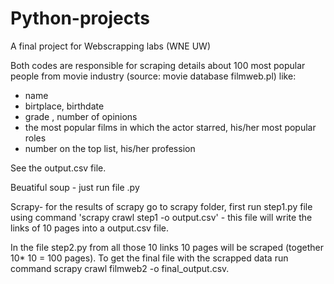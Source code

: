 # Python-projects

A final project for Webscrapping labs (WNE UW)

Both codes are responsible for scraping details about 100 most popular people from movie industry (source: movie database filmweb.pl) like:
- name
- birtplace, birthdate
- grade , number of opinions
- the most popular films in which the actor starred, his/her most popular roles
- number on the top list, his/her profession

See the output.csv file.

Beuatiful soup - just run file .py

Scrapy- for the results of scrapy go to scrapy folder, first run step1.py file using command 
'scrapy crawl step1 -o output.csv' - this file will write the links of 10 pages into a output.csv file. 

In the file step2.py from all those 10 links 10 pages will be scraped (together 10* 10 = 100 pages).
To get the final file with the scrapped data run command scrapy crawl filmweb2 -o final_output.csv.

